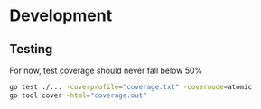 # Development

## Testing

For now, test coverage should never fall below 50%

```bash
go test ./... -coverprofile="coverage.txt" -covermode=atomic
go tool cover -html="coverage.out"
```